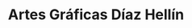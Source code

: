 ---
title: "Artes Gráficas Díaz Hellín"
url: /campo-de-criptana/artes-graficas-diaz-hellin/
shop: Foto
---